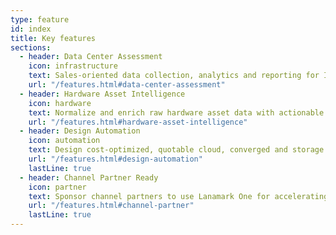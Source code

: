 ```yaml
---
type: feature
id: index
title: Key features
sections:
  - header: Data Center Assessment
    icon: infrastructure
    text: Sales-oriented data collection, analytics and reporting for IT infrastructure.
    url: "/features.html#data-center-assessment"
  - header: Hardware Asset Intelligence
    icon: hardware
    text: Normalize and enrich raw hardware asset data with actionable business metrics to&nbsp;demonstrate the&nbsp;value of a technology refresh.
    url: "/features.html#hardware-asset-intelligence"
  - header: Design Automation
    icon: automation
    text: Design cost-optimized, quotable cloud, converged and storage solutions using real workload assessment data.
    url: "/features.html#design-automation"
    lastLine: true
  - header: Channel Partner Ready
    icon: partner
    text: Sponsor channel partners to use Lanamark One for accelerating design and delivery of your solutions and services.
    url: "/features.html#channel-partner"
    lastLine: true
---
```

